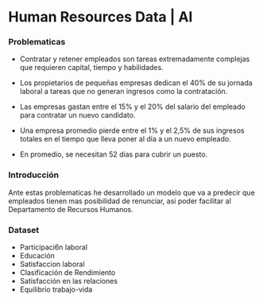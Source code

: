 # Human Resources Data | AI

### Problematicas
- Contratar y retener empleados son tareas extremadamente complejas que requieren capital, tiempo y habilidades.

- Los propietarios de pequeñas empresas dedican el 40% de su jornada laboral a tareas que no generan ingresos como la contratación.

- Las empresas gastan entre el 15% y el 20% del salario del empleado para contratar un nuevo candidato.

- Una empresa promedio pierde entre el 1% y el 2,5% de sus ingresos totales en el tiempo que lleva poner al dia a un nuevo empleado.

- En promedio, se necesitan 52 dias para cubrir un puesto.

### Introducción
Ante estas problematicas he desarrollado un modelo que va a predecir que empleados tienen mas posibilidad de renunciar, asi poder facilitar al Departamento de Recursos Humanos.

### Dataset
- Participaci6n laboral
- Educación
- Satisfaccion laboral
- Clasificación de Rendimiento
- Satisfacción en las relaciones
- Equilibrio trabajo-vida
